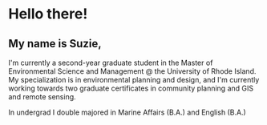 # Hello there!



## My name is **Suzie**,


I'm currently a second-year graduate student in the Master of Environmental Science and Management @ the University of Rhode Island. My specialization is in environmental planning and design, and I'm currently working towards two graduate certificates in community planning and GIS and remote sensing.





In undergrad I double majored in Marine Affairs (B.A.) and English (B.A.)
